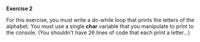 **Exercise 2**

For this exercise, you must write a do-while loop that prints the letters of the alphabet. You must use a single **char** variable that you manipulate to print to the console. (You shouldn't have 26 lines of code that each print a letter...)